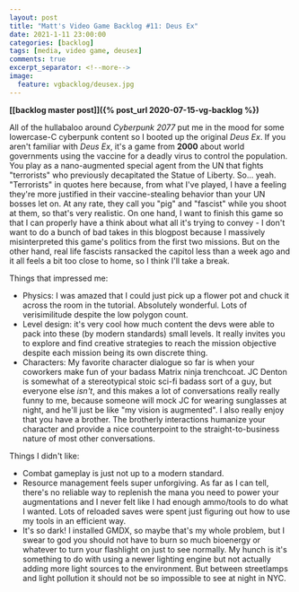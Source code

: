 ```yaml
---
layout: post
title: "Matt's Video Game Backlog #11: Deus Ex"
date: 2021-1-11 23:00:00
categories: [backlog]
tags: [media, video game, deusex]
comments: true
excerpt_separator: <!--more-->
image:
  feature: vgbacklog/deusex.jpg
---
```


**[[backlog master post]]({% post_url 2020-07-15-vg-backlog %})**

All of the hullabaloo around _Cyberpunk 2077_ put me in the mood for some lowercase-C cyberpunk content so I booted up the original _Deus Ex_. If you aren't familiar with _Deus Ex_, it's a game from **2000** about world governments using the vaccine for a deadly virus to control the population. You play as a nano-augmented special agent from the UN that fights "terrorists" who previously decapitated the Statue of Liberty. So... yeah. "Terrorists" in quotes here because, from what I've played, I have a feeling they're more justified in their vaccine-stealing behavior than your UN bosses let on. At any rate, they call you "pig" and "fascist" while you shoot at them, so that's very realistic. On one hand, I want to finish this game so that I can properly have a think about what all it's trying to convey - I don't want to do a bunch of bad takes in this blogpost because I massively misinterpreted this game's politics from the first two missions. But on the other hand, real life fascists ransacked the capitol less than a week ago and it all feels a bit too close to home, so I think I'll take a break.

Things that impressed me:

- Physics: I was amazed that I could just pick up a flower pot and chuck it across the room in the tutorial. Absolutely wonderful. Lots of verisimilitude despite the low polygon count.
- Level design: it's very cool how much content the devs were able to pack into these (by modern standards) small levels. It really invites you to explore and find creative strategies to reach the mission objective despite each mission being its own discrete thing.
- Characters: My favorite character dialogue so far is when your coworkers make fun of your badass Matrix ninja trenchcoat. JC Denton is somewhat of a stereotypical stoic sci-fi badass sort of a guy, but everyone else _isn't_, and this makes a lot of conversations really really funny to me, because someone will mock JC for wearing sunglasses at night, and he'll just be like "my vision is augmented". I also really enjoy that you have a brother. The brotherly interactions humanize your character and provide a nice counterpoint to the straight-to-business nature of most other conversations.

Things I didn't like:

- Combat gameplay is just not up to a modern standard.
- Resource management feels super unforgiving. As far as I can tell, there's no reliable way to replenish the mana you need to power your augmentations and I never felt like I had enough ammo/tools to do what I wanted. Lots of reloaded saves were spent just figuring out how to use my tools in an efficient way.
- It's so dark! I installed GMDX, so maybe that's my whole problem, but I swear to god you should not have to burn so much bioenergy or whatever to turn your flashlight on just to see normally. My hunch is it's something to do with using a newer lighting engine but not actually adding more light sources to the environment. But between streetlamps and light pollution it should not be so impossible to see at night in NYC.
